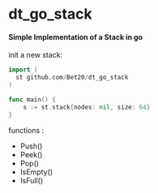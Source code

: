 # dt_go_stack
#### Simple Implementation of a Stack in go

init a new stack:
``` go 
import ( 
  st github.com/Bet20/dt_go_stack
)

func main() {
	s := st.stack{nodes: nil, size: 64}
}
```

functions :
- Push()
- Peek()
- Pop()
- IsEmpty()
- IsFull()
